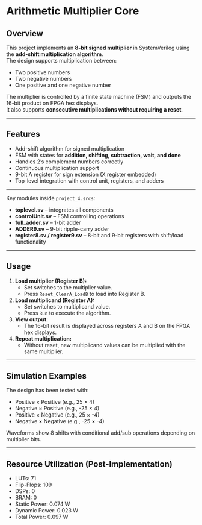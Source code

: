 # Arithmetic Multiplier Core

## Overview
This project implements an **8-bit signed multiplier** in SystemVerilog using the **add-shift multiplication algorithm**.  
The design supports multiplication between:
- Two positive numbers
- Two negative numbers
- One positive and one negative number

The multiplier is controlled by a finite state machine (FSM) and outputs the 16-bit product on FPGA hex displays.  
It also supports **consecutive multiplications without requiring a reset**.

---

## Features
- Add-shift algorithm for signed multiplication  
- FSM with states for **addition, shifting, subtraction, wait, and done**  
- Handles 2’s complement numbers correctly  
- Continuous multiplication support  
- 9-bit A register for sign extension (X register embedded)  
- Top-level integration with control unit, registers, and adders  

---

Key modules inside `project_4.srcs`:
- **toplevel.sv** – integrates all components
- **controlUnit.sv** – FSM controlling operations
- **full_adder.sv** – 1-bit adder
- **ADDER9.sv** – 9-bit ripple-carry adder
- **register8.sv / register9.sv** – 8-bit and 9-bit registers with shift/load functionality

---

## Usage
1. **Load multiplier (Register B):**
   - Set switches to the multiplier value.
   - Press `Reset_ClearA_LoadB` to load into Register B.
2. **Load multiplicand (Register A):**
   - Set switches to multiplicand value.
   - Press `Run` to execute the algorithm.
3. **View output:**
   - The 16-bit result is displayed across registers A and B on the FPGA hex displays.
4. **Repeat multiplication:**
   - Without reset, new multiplicand values can be multiplied with the same multiplier.

---

## Simulation Examples
The design has been tested with:
- Positive × Positive (e.g., 25 × 4)  
- Negative × Positive (e.g., -25 × 4)  
- Positive × Negative (e.g., 25 × -4)  
- Negative × Negative (e.g., -25 × -4)  

Waveforms show 8 shifts with conditional add/sub operations depending on multiplier bits.

---

## Resource Utilization (Post-Implementation)
- LUTs: 71  
- Flip-Flops: 109  
- DSPs: 0  
- BRAM: 0  
- Static Power: 0.074 W  
- Dynamic Power: 0.023 W  
- Total Power: 0.097 W  

